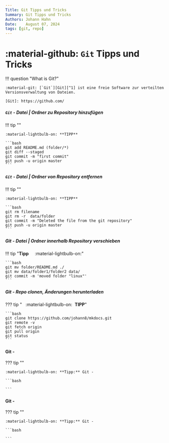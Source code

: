 ```yaml
---
Title: Git Tipps und Tricks
Summary: Git Tipps und Tricks
Authors: Johann Hahn
Date:    August 07, 2024
tags: [git, repo]
---
```


# :material-github: `Git` Tipps und Tricks

!!! question "What is Git?"

    :material-git: [`Git`][Git][^1] ist eine freie Software zur verteilten Versionsverwaltung von Dateien.

    [Git]: https://github.com/

##### `Git` - Datei | Ordner zu Repository hinzufügen


!!! tip ""

    :material-lightbulb-on: **TIPP**

    ```bash
    git add README.md (folder/*)
    git diff --staged
    git commit -m "first commit"
    git push -u origin master
    ```

##### `Git` - Datei | Ordner von  Repository entfernen

!!! tip ""

    :material-lightbulb-on: **TIPP**

    ```bash
    git rm filename
    git rm -r  data/folder
    git commit -m "Deleted the file from the git repository"
    git push -u origin master
    ```

##### Git - Datei | Ordner innerhalb Repository verschieben

!!! tip "**Tipp** &nbsp; &nbsp; :material-lightbulb-on:"

    ```bash
    git mv folder/README.md ./
    git mv data/folder1/folder2 data/
    git commit -m 'moved folder "linux"'
    ```

##### Git - Repo clonen, Änderungen herunterladen

??? tip "&nbsp; &nbsp;:material-lightbulb-on: &nbsp;**TIPP**"

    ```bash
    git clone https://github.com/johann8/mkdocs.git
    git remote -v
    git fetch origin
    git pull origin
    git status
    ```

#### Git - 

??? tip ""

    :material-lightbulb-on: **Tipp:** Git -

    ```bash

    ```

#### Git - 

??? tip ""

    :material-lightbulb-on: **Tipp:** Git -

    ```bash

    ```

[^1]: :material-wikipedia: [Wikipedia - Git](https://de.wikipedia.org/wiki/Git){target=\_blank}
